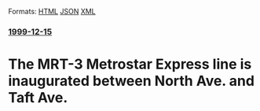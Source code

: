 
Formats: [HTML](/news/1999/12/15/the-mrt-3-metrostar-express-line-is-inaugurated-between-north-ave-and-taft-ave.html)  [JSON](/news/1999/12/15/the-mrt-3-metrostar-express-line-is-inaugurated-between-north-ave-and-taft-ave.json)  [XML](/news/1999/12/15/the-mrt-3-metrostar-express-line-is-inaugurated-between-north-ave-and-taft-ave.xml)  

### [1999-12-15](/news/1999/12/15/index.md)

##### 
#  The MRT-3 Metrostar Express line is inaugurated between North Ave. and Taft Ave.



